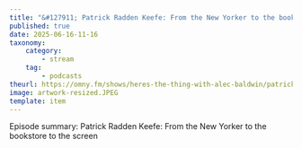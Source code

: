 ```yaml
---
title: "&#127911; Patrick Radden Keefe: From the New Yorker to the bookstore to the screen"
published: true
date: 2025-06-16-11-16
taxonomy:
    category:
        - stream
    tag:
        - podcasts
theurl: https://omny.fm/shows/heres-the-thing-with-alec-baldwin/patrick-radden-keefe-from-the-new-yorker-to-the-bookstore-to-the-screen
image: artwork-resized.JPEG
template: item
---
```


Episode summary: Patrick Radden Keefe: From the New Yorker to the bookstore to the screen
